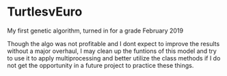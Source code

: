 # TurtlesvEuro
My first genetic algorithm, turned in for a grade February 2019

Though the algo was not profitable and I dont expect to improve the results without a major overhaul, I may clean up the funtions of this model and try to use it to apply multiprocessing and better utilize the class methods if I do not get the opportunity in a future project to practice these things.
